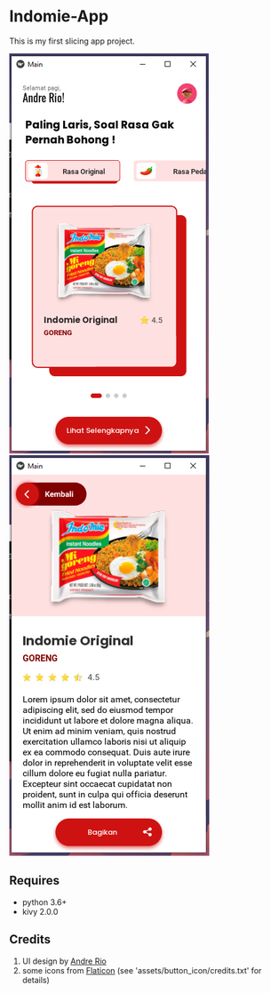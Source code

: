 # Indomie-App
This is my first slicing app project.

![Preview](/preview/image1.PNG)
![Preview](/preview/image2.PNG)
## Requires
- python 3.6+
- kivy 2.0.0
## Credits
1. UI design by [Andre Rio](https://github.com/andregans)
2. some icons from [Flaticon](https://www.flaticon.com/) (see 'assets/button_icon/credits.txt' for details)
